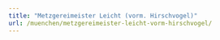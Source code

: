 ```yaml
---
title: "Metzgereimeister Leicht (vorm. Hirschvogel)"
url: /muenchen/metzgereimeister-leicht-vorm-hirschvogel/
---
```

